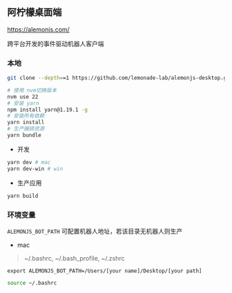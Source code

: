 ## 阿柠檬桌面端

https://alemonjs.com/

跨平台开发的事件驱动机器人客户端

### 本地

```sh
git clone --depth==1 https://github.com/lemonade-lab/alemonjs-desktop.git
```

```sh
# 使用 nvm切换版本
nvm use 22
# 安装 yarn
npm install yarn@1.19.1 -g
# 安装所有依赖
yarn install
# 生产捆绑资源
yarn bundle
```

- 开发

```sh
yarn dev # mac
yarn dev-win # win
```

- 生产应用

```sh
yarn build
```

### 环境变量

`ALEMONJS_BOT_PATH` 可配置机器人地址，若该目录无机器人则生产

- mac

> ~/.bashrc, ~/.bash_profile, ~/.zshrc

```
export ALEMONJS_BOT_PATH=/Users/[your name]/Desktop/[your path]
```

```sh
source ~/.bashrc
```
